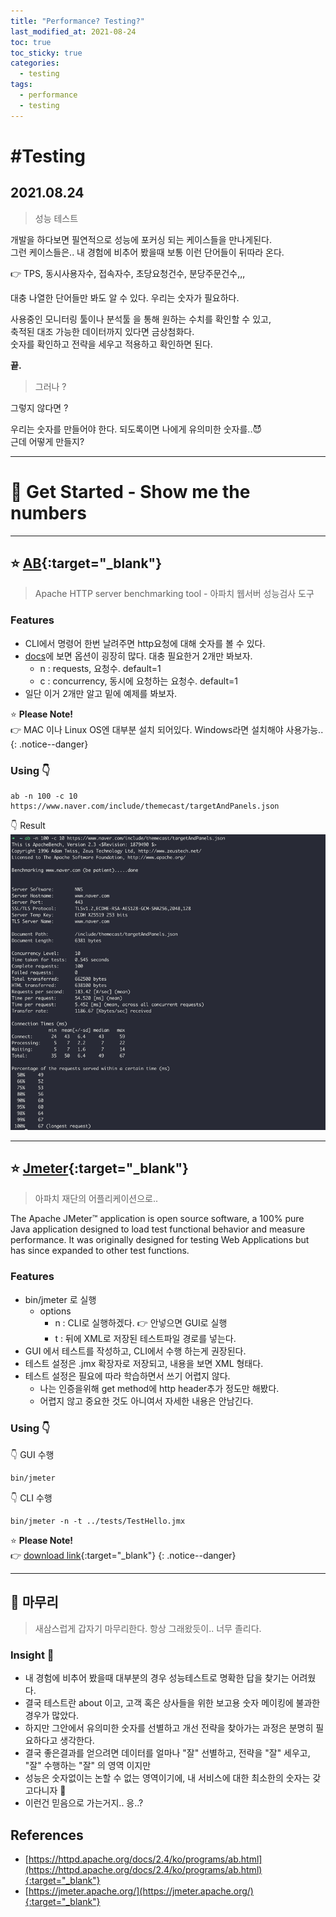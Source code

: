 ```yaml
---
title: "Performance? Testing?"
last_modified_at: 2021-08-24
toc: true
toc_sticky: true
categories:
  - testing
tags:
  - performance
  - testing
---
```


# #Testing
## 2021.08.24
> 성능 테스트

개발을 하다보면 필연적으로 성능에 포커싱 되는 케이스들을 만나게된다.  
그런 케이스들은.. 내 경험에 비추어 봤을때 보통 이런 단어들이 뒤따라 온다.  

👉 TPS, 동시사용자수, 접속자수, 초당요청건수, 분당주문건수,,,  

대충 나열한 단어들만 봐도 알 수 있다. 우리는 숫자가 필요하다.  

사용중인 모니터링 툴이나 분석툴 을 통해 원하는 수치를 확인할 수 있고,  
축적된 대조 가능한 데이터까지 있다면 금상첨화다.  
숫자를 확인하고 전략을 세우고 적용하고 확인하면 된다.  

**끝.**  

> 그러나 ?  

그렇지 않다면 ?

우리는 숫자를 만들어야 한다.
되도록이면 나에게 유의미한 숫자를..😈  
근데 어떻게 만들지?


---
# 🛫 Get Started - Show me the numbers 
---

## ⭐️ [AB](https://httpd.apache.org/docs/2.4/ko/programs/ab.html){:target="_blank"}

> Apache HTTP server benchmarking tool - 아파치 웹서버 성능검사 도구

### Features
- CLI에서 명령어 한번 날려주면 http요청에 대해 숫자를 볼 수 있다.
- [docs]((https://httpd.apache.org/docs/2.4/ko/programs/ab.html))에 보면 옵션이 굉장히 많다. 대충 필요한거 2개만 봐보자.
  - n : requests, 요청수. default=1
  - c : concurrency, 동시에 요청하는 요청수. default=1
- 일단 이거 2개만 알고 밑에 예제를 봐보자. 

⭐️ **Please Note!**   
👉 MAC 이나 Linux OS엔 대부분 설치 되어있다. Windows라면 설치해야 사용가능..
{: .notice--danger}

### Using 👇
```shell
ab -n 100 -c 10 https://www.naver.com/include/themecast/targetAndPanels.json
```
👇 Result 
![ab-result.png](/assets/images/20210824/ab-result.png)


---

## ⭐️ [Jmeter](https://jmeter.apache.org/){:target="_blank"}

> 아파치 재단의 어플리케이션으로..

The Apache JMeter™ application is open source software, a 100% pure Java application designed to load test functional behavior and measure performance.
It was originally designed for testing Web Applications but has since expanded to other test functions. 

### Features
- bin/jmeter 로 실행
  - options 
    - n : CLI로 실행하겠다. 👉 안넣으면 GUI로 실행
    - t : 뒤에 XML로 저장된 테스트파일 경로를 넣는다.
- GUI 에서 테스트를 작성하고, CLI에서 수행 하는게 권장된다.
- 테스트 설정은 .jmx 확장자로 저장되고, 내용을 보면 XML 형태다.
- 테스트 설정은 필요에 따라 학습하면서 쓰기 어렵지 않다.
  - 나는 인증을위해 get method에 http header추가 정도만 해봤다.
  - 어렵지 않고 중요한 것도 아니여서 자세한 내용은 안남긴다. 

### Using 👇
👇 GUI 수행
```shell
bin/jmeter
```

👇 CLI 수행
```shell
bin/jmeter -n -t ../tests/TestHello.jmx
```

⭐️ **Please Note!**   
👉 [download link](https://jmeter.apache.org/download_jmeter.cgi){:target="_blank"}
{: .notice--danger}

---

## 🛬 마무리
> 새삼스럽게 갑자기 마무리한다. 항상 그래왔듯이.. 너무 졸리다.

### Insight 👀
- 내 경험에 비추어 봤을때 대부분의 경우 성능테스트로 명확한 답을 찾기는 어려웠다.
- 결국 테스트란 about 이고, 고객 혹은 상사들을 위한 보고용 숫자 메이킹에 불과한 경우가 많았다.
- 하지만 그안에서 유의미한 숫자를 선별하고 개선 전략을 찾아가는 과정은 분명히 필요하다고 생각한다.
- 결국 좋은결과를 얻으려면 데이터를 얼마나 "잘" 선별하고, 전략을 "잘" 세우고, "잘" 수행하는 "잘" 의 영역 이지만
- 성능은 숫자없이는 논할 수 없는 영역이기에, 내 서비스에 대한 최소한의 숫자는 갖고다니자 🤟
- 이런건 믿음으로 가는거지.. 응..?

## References
- [https://httpd.apache.org/docs/2.4/ko/programs/ab.html](https://httpd.apache.org/docs/2.4/ko/programs/ab.html){:target="_blank"}
- [https://jmeter.apache.org/](https://jmeter.apache.org/){:target="_blank"}